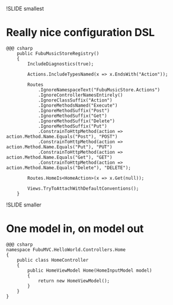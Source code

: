 !SLIDE smallest
# Really nice configuration DSL

	@@@ csharp
        public FubuMusicStoreRegistry()
        {
            IncludeDiagnostics(true);

            Actions.IncludeTypesNamed(x => x.EndsWith("Action"));

            Routes
                .IgnoreNamespaceText("FubuMusicStore.Actions")
                .IgnoreControllerNamesEntirely()
                .IgnoreClassSuffix("Action")
                .IgnoreMethodsNamed("Execute")
                .IgnoreMethodSuffix("Post")
                .IgnoreMethodSuffix("Get")
                .IgnoreMethodSuffix("Delete")
                .IgnoreMethodSuffix("Put")
                .ConstrainToHttpMethod(action => action.Method.Name.Equals("Post"), "POST")
                .ConstrainToHttpMethod(action => action.Method.Name.Equals("Put"), "PUT")
                .ConstrainToHttpMethod(action => action.Method.Name.Equals("Get"), "GET")
                .ConstrainToHttpMethod(action => action.Method.Name.Equals("Delete"), "DELETE");
            
            Routes.HomeIs<HomeAction>(x => x.Get(null));

            Views.TryToAttachWithDefaultConventions();
        }

!SLIDE smaller

# One model in, on model out

	@@@ csharp
	namespace FubuMVC.HelloWorld.Controllers.Home
	{
	    public class HomeController
	    {
			public HomeViewModel Home(HomeInputModel model)
			{
			    return new HomeViewModel();
			}
	    }
	}
